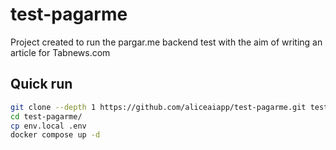 # test-pagarme
Project created to run the pargar.me backend test with the aim of writing an article for Tabnews.com

## Quick run

```bash
git clone --depth 1 https://github.com/aliceaiapp/test-pagarme.git test-pagarme
cd test-pagarme/
cp env.local .env
docker compose up -d
```

